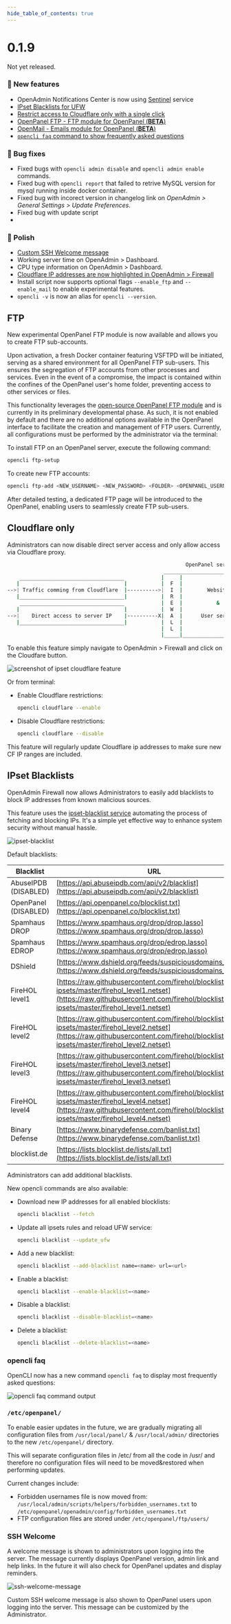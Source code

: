 ```yaml
--- 
hide_table_of_contents: true
---
```



# 0.1.9

Not yet released.


### 🚀 New features
- OpenAdmin Notifications Center is now using [Sentinel](https://github.com/stefanpejcic/Sentinel/tree/main) service
- [IPset Blacklists for UFW](#ipset-blacklists)
- [Restrict access to Cloudflare only with a single click](#cloudflare-only)
- [OpenPanel FTP - FTP module for OpenPanel (**BETA**)](#ftp)
- [OpenMail - Emails module for OpenPanel (**BETA**)](https://github.com/stefanpejcic/OpenMail/)
- [`opencli faq` command to show frequently asked questions](#opencli-faq)

### 🐛 Bug fixes
- Fixed bugs with `opencli admin disable` and `opencli admin enable` commands.
- Fixed bug with `opencli report` that failed to retrive MySQL version for mysql running inside docker container.
- Fixed bug with incorect version in changelog link on *OpenAdmin > General Settings > Update Preferences*.
- Fixed bug with update script
- 


### 💅 Polish
- [Custom SSH Welcome message](#ssh-welcome)
- Working server time on OpenAdmin > Dashboard.
- CPU type information on OpenAdmin > Dashboard.
- [Cloudflare IP addresses are now highlighted in OpenAdmin > Firewall](https://i.postimg.cc/xTDPTG6S/image.png)
- Install script now supports optional flags `--enable_ftp` and `--enable_mail` to enable experimental features.
- `opencli -v` is now an alias for `opencli --version`.


## FTP

New experimental OpenPanel FTP module is now available and allows you to create FTP sub-accounts.

Upon activation, a fresh Docker container featuring VSFTPD will be initiated, serving as a shared environment for all OpenPanel FTP sub-users. This ensures the segregation of FTP accounts from other processes and services. Even in the event of a compromise, the impact is contained within the confines of the OpenPanel user's home folder, preventing access to other services or files.

This functionality leverages the [open-source OpenPanel FTP module](https://github.com/stefanpejcic/OpenPanel-FTP/) and is currently in its preliminary developmental phase. As such, it is not enabled by default and there are no additional options available in the OpenPanel interface to facilitate the creation and management of FTP users. Currently, all configurations must be performed by the administrator via the terminal:

To install FTP on an OpenPanel server, execute the following command:
```bash
opencli ftp-setup
```

To create new FTP accounts:
```bash
opencli ftp-add <NEW_USERNAME> <NEW_PASSWORD> <FOLDER> <OPENPANEL_USERNAME>
```

After detailed testing, a dedicated FTP page will be introduced to the OpenPanel, enabling users to seamlessly create FTP sub-users.

## Cloudflare only

Administrators can now disable direct server access and only allow access via Cloudflare proxy.

```bash
                                                          OpenPanel server
                                                   _____________________________
    __________________________________            |     |                       |
   |                                  |           |  F  |                       |
-->| Traffic comming from Cloudflare  |---------->|  I  |        Websites       |
   |__________________________________|           |  R  |                       |
    __________________________________            |  E  |           &           |
   |                                  |           |  W  |                       |
-->|    Direct access to server IP    |----------X|  A  |      User services    |
   |__________________________________|           |  L  |                       |
                                                  |  L  |                       |
                                                  |_____|_______________________| 
```

To enable this feature simply navigate to OpenAdmin > Firewall and click on the Cloudfare button.

![screenshot of ipset cloudflare feature](https://i.postimg.cc/Z5dMnKSW-/image.png)

Or from terminal:

- Enable Cloudflare restrictions:
  ```bash
  opencli cloudflare --enable
  ```
- Disable Cloudflare restrictions:
  ```bash
  opencli cloudflare --disable
  ```

This feature will regularly update Cloudflare ip addresses to make sure new CF IP ranges are included.

## IPset Blacklists

OpenAdmin Firewall now allows Administrators to easily add blacklists to block IP addresses from known malicious sources.

This feature uses the [ipset-blacklist service](https://github.com/stefanpejcic/ipset-blacklist) automating the process of fetching and blocking IPs. It's a simple yet effective way to enhance system security without manual hassle.

![ipset-blacklist](https://i.postimg.cc/4xN3Qxvy/image.png)

Default blacklists:

| Blacklist            | URL                                                                  |
|-----------------|----------------------------------------------------------------------|
| AbuseIPDB (DISABLED)       | [https://api.abuseipdb.com/api/v2/blacklist](https://api.abuseipdb.com/api/v2/blacklist) |
| OpenPanel (DISABLED)       | [https://api.openpanel.co/blocklist.txt](https://api.openpanel.co/blocklist.txt) |
| Spamhaus DROP   | [https://www.spamhaus.org/drop/drop.lasso](https://www.spamhaus.org/drop/drop.lasso) |
| Spamhaus EDROP  | [https://www.spamhaus.org/drop/edrop.lasso](https://www.spamhaus.org/drop/edrop.lasso) |
| DShield         | [https://www.dshield.org/feeds/suspiciousdomains_Low.txt](https://www.dshield.org/feeds/suspiciousdomains_Low.txt) |
| FireHOL level1  | [https://raw.githubusercontent.com/firehol/blocklist-ipsets/master/firehol_level1.netset](https://raw.githubusercontent.com/firehol/blocklist-ipsets/master/firehol_level1.netset) |
| FireHOL level2  | [https://raw.githubusercontent.com/firehol/blocklist-ipsets/master/firehol_level2.netset](https://raw.githubusercontent.com/firehol/blocklist-ipsets/master/firehol_level2.netset) |
| FireHOL level3  | [https://raw.githubusercontent.com/firehol/blocklist-ipsets/master/firehol_level3.netset](https://raw.githubusercontent.com/firehol/blocklist-ipsets/master/firehol_level3.netset) |
| FireHOL level4  | [https://raw.githubusercontent.com/firehol/blocklist-ipsets/master/firehol_level4.netset](https://raw.githubusercontent.com/firehol/blocklist-ipsets/master/firehol_level4.netset) |
| Binary Defense   | [https://www.binarydefense.com/banlist.txt](https://www.binarydefense.com/banlist.txt) |
| blocklist.de    | [https://lists.blocklist.de/lists/all.txt](https://lists.blocklist.de/lists/all.txt) |

Administrators can add additional blacklists.

New opencli commands are also available:

- Download new IP addresses for all enabled blocklists:
  ```bash
  opencli blacklist --fetch
  ```
- Update all ipsets rules and reload UFW service:
  ```bash
  opencli blacklist --update_ufw
  ```
- Add a new blacklist:
  ```bash
  opencli blacklist --add-blacklist name=<name> url=<url>
  ```
- Enable a blacklist:
  ```bash
  opencli blacklist --enable-blacklist=<name>
  ```
- Disable a blacklist:
  ```bash
  opencli blacklist --disable-blacklist=<name>
  ```
- Delete a blacklist:
  ```bash
  opencli blacklist --delete-blacklist=<name>
  ```

### opencli faq

OpenCLI now has a new command `opencli faq` to display most frequently asked questions:

![opencli faq command output](https://i.postimg.cc/k5k7VkQX/image.png)


### `/etc/openpanel/`

To enable easier updates in the future, we are gradually migrating all configuration files from `/usr/local/panel/` & `/usr/local/admin/` directories to the new `/etc/openpanel/` directory.

This will separate configuration files  in /etc/ from all the code in /usr/ and therefore no configuration files will need to be moved&restored when performing updates.

Current changes include:

- Forbidden usernames file is now moved from: `/usr/local/admin/scripts/helpers/forbidden_usernames.txt` to `/etc/openpanel/openadmin/config/forbidden_usernames.txt`
- FTP configuration files are stored under `/etc/openpanel/ftp/users/`

### SSH Welcome

A welcome message is shown to administrators upon logging into the server. The message currently displays OpenPanel version, admin link and help links. In the future it will also check for OpenPanel updates and display reminders.

![ssh-welcome-message](https://i.postimg.cc/vmPTN47c/image.png)

Custom SSH welcome message is also shown to OpenPanel users upon logging into the server. This message can be customized by the Administrator.


